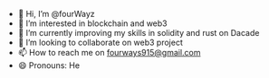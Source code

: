 - 👋 Hi, I’m @fourWayz
- 👀 I’m interested in blockchain and web3
- 🌱 I’m currently improving my skills in solidity and rust on Dacade
- 💞️ I’m looking to collaborate on web3 project
- 📫 How to reach me on fourways915@gmail.com
- 😄 Pronouns: He

<!---
fourWayz/fourWayz is a ✨ special ✨ repository because its `README.md` (this file) appears on your GitHub profile.
You can click the Preview link to take a look at your changes.
--->
